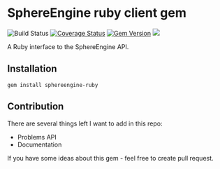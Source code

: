 # SphereEngine ruby client gem

![Build Status](https://travis-ci.org/eXiga/sphereengine-ruby.svg?branch=master)
[![Coverage Status](https://coveralls.io/repos/eXiga/sphereengine-ruby/badge.svg?branch=master)](https://coveralls.io/r/eXiga/sphereengine-ruby?branch=master)
[![Gem Version](https://badge.fury.io/rb/sphereengine-ruby.svg)](http://badge.fury.io/rb/sphereengine-ruby)
![](http://ruby-gem-downloads-badge.herokuapp.com/sphereengine-ruby)

A Ruby interface to the SphereEngine API.

## Installation
    gem install sphereengine-ruby

Contribution
------------

There are several things left I want to add in this repo:

* Problems API
* Documentation

If you have some ideas about this gem - feel free to create pull request.
